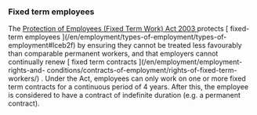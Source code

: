 ###  Fixed term employees

The [ Protection of Employees (Fixed Term Work) Act 2003
](http://www.irishstatutebook.ie/2003/en/act/pub/0029/index.html) protects [
fixed-term employees ](/en/employment/types-of-employment/types-of-
employment#lceb2f) by ensuring they cannot be treated less favourably than
comparable permanent workers, and that employers cannot continually renew [
fixed term contracts ](/en/employment/employment-rights-and-
conditions/contracts-of-employment/rights-of-fixed-term-workers/) . Under the
Act, employees can only work on one or more fixed term contracts for a
continuous period of 4 years. After this, the employee is considered to have a
contract of indefinite duration (e.g. a permanent contract).
